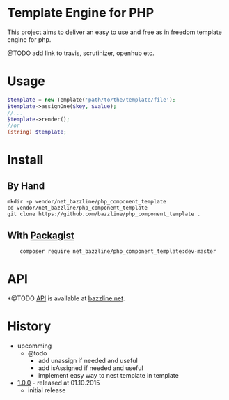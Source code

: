 # Template Engine for PHP

This project aims to deliver an easy to use and free as in freedom template engine for php.

@TODO
add link to travis, scrutinizer, openhub etc.

# Usage

```php
$template = new Template('path/to/the/template/file');
$template->assignOne($key, $value);
//...
$template->render();
//or
(string) $template;
```

# Install

## By Hand

```
mkdir -p vendor/net_bazzline/php_component_template
cd vendor/net_bazzline/php_component_template
git clone https://github.com/bazzline/php_component_template .
```

## With [Packagist](https://packagist.org/packages/net_bazzline/php_component_template)

```
    composer require net_bazzline/php_component_template:dev-master
```

# API

*@TODO
[API](http://www.bazzline.net/efef04b8bf3867f969285f1160d52ee8a719940e/index.html) is available at [bazzline.net](http://www.bazzline.net).

# History

* upcomming
    * @todo
        * add unassign if needed and useful
        * add isAssigned if needed and useful
        * implement easy way to nest template in template
* [1.0.0](https://github.com/bazzline/php_component_template/tree/1.0.0) - released at 01.10.2015
    * initial release 
